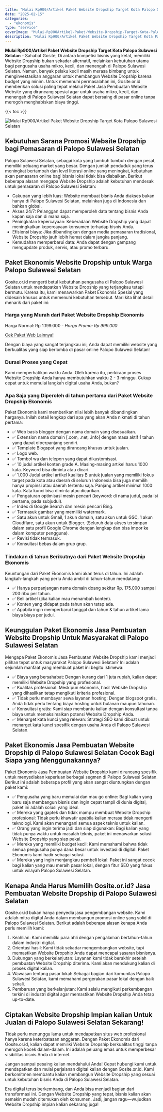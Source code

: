 ```yaml
---
title: "Mulai Rp900/Artikel Paket Website Dropship Target Kota Palopo Sulawesi Selatan"
date: "2025-02-15"
categories: 
  - "ekonomis"
type: "service"
coverImage: "Mulai-Rp900Artikel-Paket-Website-Dropship-Target-Kota-Palopo-Sulawesi-Selatan.png"
description: "Mulai Rp900/Artikel Paket Website Dropship Target Kota Palopo Sulawesi Selatan. Era digital terus berkembang, dan Anda bisa menjadi bagian dari transformasi..."
---
```


**Mulai Rp900/Artikel Paket Website Dropship Target Kota Palopo Sulawesi Selatan** - Sahabat Gosite, Di antara kompetisi bisnis yang ketat, memiliki Website Dropship bukan sekadar alternatif, melainkan kebutuhan utama bagi pengusaha usaha mikro, kecil, dan menengah di Palopo Sulawesi Selatan. Namun, banyak pelaku kecil masih merasa bimbang untuk menginvestasikan anggaran untuk membangun Website Dropship karena budget yang minim. Untuk memenuhi permasalahan ini, Gosite.or.id memberikan solusi paling tepat melalui Paket Jasa Pembuatan Website Website yang dirancang spesial agar untuk usaha mikro, kecil, dan menengah di Palopo Sulawesi Selatan dapat bersaing di pasar online tanpa merogoh menghabiskan biaya tinggi.

{{< toc >}}

![Mulai Rp900/Artikel Paket Website Dropship Target Kota Palopo Sulawesi Selatan](/images/ekonomis/Mulai-Rp900Artikel-Paket-Website-Dropship-Target-Kota-Palopo-Sulawesi-Selatan.png)

## Kebutuhan Sarana Promosi Website Dropship bagi Pemasaran di Palopo Sulawesi Selatan

Palopo Sulawesi Selatan, sebagai kota yang tumbuh tumbuh dengan pesat, memiliki peluang market yang besar. Dengan jumlah penduduk yang terus meningkat bertambah dan level literasi online yang meningkat, kebutuhan akan pemasaran online bagi bisnis lokal tidak bisa diabaikan. Berikut beberapa alasan mengapa Website Dropship adalah kebutuhan mendesak untuk pemasaran di Palopo Sulawesi Selatan:

- Cakupan yang lebih luas: Website membuat bisnis Anda diakses bukan hanya di Palopo Sulawesi Selatan, melainkan juga di Indonesia dan bahkan global.
- Akses 24/7: Pelanggan dapat memperoleh data tentang bisnis Anda kapan saja dan di mana saja.
- Peningkatan kepercayaan: Keberadaan Website Dropship yang dapat meningkatkan kepercayaan konsumen terhadap bisnis Anda.
- Efisiensi biaya: Jika dibandingkan dengan media pemasaran tradisional, Website Dropship jauh lebih hemat dalam jangka panjang.
- Kemudahan memperbarui data: Anda dapat dengan gampang mengupdate produk, servis, atau promo terbaru.

## Paket Ekonomis Website Dropship untuk Warga Palopo Sulawesi Selatan

Gosite.or.id mengerti betul kebutuhan pengusaha di Palopo Sulawesi Selatan untuk mendapatkan Website Dropship yang terjangkau tetapi bermutu. Karena itu, kami menawarkan Paket Ekonomis Spesial yang didesain khusus untuk memenuhi kebutuhan tersebut. Mari kita lihat detail menarik dari paket ini:

### Harga yang Murah dari Paket Website Dropship Ekonomis

<a class="cta-button">Harga Normal: Rp 1.199.000 - <em>Harga Promo: Rp 999.000</em></a>

<a href="/jasa-web/" class="cta-button">Cek Paket Web Lainnya!</a>

Dengan biaya yang sangat terjangkau ini, Anda dapat memiliki website yang berkualitas yang siap berlomba di pasar online Palopo Sulawesi Selatan!

### Durasi Proses yang Cepat

Kami memperhatikan waktu Anda. Oleh karena itu, perkiraan proses Website Dropship Anda hanya membutuhkan waktu 2 - 3 minggu. Cukup cepat untuk memulai langkah digital usaha Anda, bukan?

### Apa Saja yang Diperoleh di tahun pertama dari Paket Website Dropship Ekonomis

Paket Ekonomis kami memberikan nilai lebih banyak dibandingkan harganya. Inilah detail lengkap dari apa yang akan Anda nikmati di tahun pertama:

- ✅ Web basis blogger dengan nama domain yang disesuaikan.
- ✅ Extension nama domain \[.com, .net, .info\] dengan masa aktif 1 tahun yang dapat diperpanjang sendiri.
- ✅ Template Blogspot yang dirancang khusus untuk jualan.
- ✅ Logo web.
- ✅ Tombol wa dan telepon yang dapat dikustomisasi.
- ✅ 10 judul artikel konten grade A. Masing-masing artikel harus 1000 kata. Keyword bisa diminta atau dicari.
- ✅ 1.000 Judul artikel artikel kualitas B untuk jualan yang memiliki fokus target pada kota atau daerah di seluruh Indonesia bisa juga memilih hanya propinsi atau daerah tertentu saja. Panjang artikel minimal 1000 kata. Kata kunci bisa diminta atau dicarikan.
- ✅ Pengaturan optimisasi mesin pencari (keyword: di nama judul, pada isi pertama, pada subjudul).
- ✅ Index di Google Search dan mesin pencari Bing.
- ✅ Termasuk gambar yang memiliki watermark.
- ✅ Satu akun untuk Gmail, 1 akun domain, satu akun untuk GSC, 1 akun Cloudflare, satu akun untuk Blogger. (Seluruh data akses tersimpan dalam satu profil Google Chrome dengan lengkap dan bisa impor ke dalam komputer pengguna).
- ✅ Revisi tidak termasuk.
- ✅ Konsultasi bebas dalam grup grup.

### Tindakan di tahun Berikutnya dari Paket Website Dropship Ekonomis

Keuntungan dari Paket Ekonomis kami akan terus di tahun. Ini adalah langkah-langkah yang perlu Anda ambil di tahun-tahun mendatang:

- ✅ Hanya perpanjangan nama domain doang sekitar Rp. 175.000 sampai 200 ribu per tahun.
- ✅ Beli artikel (jika kalian mau menambah konten).
- ✅ Konten yang didapat pada tahun akan tetap ada.
- ✅ Apabila ingin memperbarui tanggal dan tahun & tahun artikel lama biaya biaya per judul.

## Keunggulan Paket Ekonomis Jasa Pembuatan Website Dropship Untuk Masyarakat di Palopo Sulawesi Selatan

Mengapa Paket Ekonomis Jasa Pembuatan Website Dropship kami menjadi pilihan tepat untuk masyarakat Palopo Sulawesi Selatan? Ini adalah sejumlah manfaat yang membuat paket ini begitu istimewa:

- ✅ Biaya yang bersahabat: Dengan kurang dari 1 juta rupiah, kalian dapat memiliki Website Dropship yang profesional.
- ✅ Kualitas profesional: Meskipun ekonomis, hasil Website Dropship yang dihasilkan tetap mengikuti kriteria profesional.
- ✅ Tidak perlu membayar sewa layanan hosting: Dengan blogspot gratis, Anda tidak perlu tentang biaya hosting untuk bulanan maupun tahunan.
- ✅ Konsultasi gratis: Kami siap membantu kalian dengan konsultasi tanpa biaya untuk memaksimalkan potensi Website Dropship Anda.
- ✅ Menarget kata kunci yang relevan: Strategi SEO kami dibuat untuk menarget kata kunci spesifik dengan usaha Anda di Palopo Sulawesi Selatan.

## Paket Ekonomis Jasa Pembuatan Website Dropship di Palopo Sulawesi Selatan Cocok Bagi Siapa yang Menggunakannya?

Paket Ekonomis Jasa Pembuatan Website Dropship kami dirancang spesifik untuk menyediakan keperluan berbagai segmen di Palopo Sulawesi Selatan. Berikut ini adalah beberapa profil yang akan sangat diuntungkan dengan paket kami:

- ✅ Pengusaha yang baru memulai dan mau go online: Bagi kalian yang baru saja membangun bisnis dan ingin cepat tampil di dunia digital, paket ini adalah solusi yang ideal.
- ✅ Mereka yang gaptek dan tidak mampu membuat Website Dropship profesional: Tidak perlu khawatir apabila kalian merasa tidak mengerti teknologi. Kami akan menangani semua aspek teknis untuk kalian.
- ✅ Orang yang ingin terima jadi dan siap digunakan: Bagi kalian yang tidak punya waktu untuk masalah teknis, paket ini menawarkan solusi Website Dropship yang siap pakai.
- ✅ Mereka yang memiliki budget kecil: Kami memahami bahwa tidak semua pengusaha punya dana besar untuk investasi di digital. Paket Ekonomis kami hadir sebagai solusi.
- ✅ Mereka yang ingin menjangkau pembeli lokal: Paket ini sangat cocok bagi kalian yang mau meraih pasar lokal, dengan fitur SEO yang fokus untuk wilayah Palopo Sulawesi Selatan.

## Kenapa Anda Harus Memilih Gosite.or.id? Jasa Pembuatan Website Dropship di Palopo Sulawesi Selatan

Gosite.or.id bukan hanya penyedia jasa pengembangan website. Kami adalah mitra digital Anda dalam membangun promosi online yang solid di Palopo Sulawesi Selatan. Berikut adalah beberapa alasan kenapa Anda perlu memilih kami:

1. Keahlian: Kami memiliki para ahli dengan pengalaman bertahun-tahun dalam industri digital.
2. Orientasi hasil: Kami tidak sekadar mengembangkan website, tapi memastikan Website Dropship Anda dapat mencapai sasaran bisnisnya.
3. Dukungan yang berkelanjutan: Layanan kami tidak berakhir setelah pembuatan Website Dropship diterima. Kami akan mendukung kalian di proses digital kalian.
4. Wawasan tentang pasar lokal: Sebagai bagian dari komunitas Palopo Sulawesi Selatan, kami memahami pergerakan pasar lokal dengan baik sekali.
5. Pembaruan yang berkelanjutan: Kami selalu mengikuti perkembangan terkini di industri digital agar memastikan Website Dropship Anda tetap up-to-date.

## Ciptakan Website Dropship Impian kalian Untuk Jualan di Palopo Sulawesi Selatan Sekarang!

Tidak perlu menunggu lama untuk mendapatkan situs web profesional hanya karena keterbatasan anggaran. Dengan Paket Ekonomis dari Gosite.or.id, kalian dapat memiliki Website Dropship berkualitas tinggi tanpa merogoh kocek dalam-dalam. Ini adalah peluang emas untuk memperbesar visibilitas bisnis Anda di internet.

Jangan sampai pesaing kalian mendahului Anda! Cepat hubungi kami untuk mendapatkan dan mulai perjalanan digital kalian dengan Gosite.or.id. Kami berkomitmen membantu kalian membangun Website Dropship yang sesuai untuk kebutuhan bisnis Anda di Palopo Sulawesi Selatan.

Era digital terus berkembang, dan Anda bisa menjadi bagian dari transformasi ini. Dengan Website Dropship yang tepat, bisnis kalian akan semakin mudah ditemukan oleh konsumen. Jadi, jangan ragu—wujudkan Website Dropship impian kalian sekarang juga!